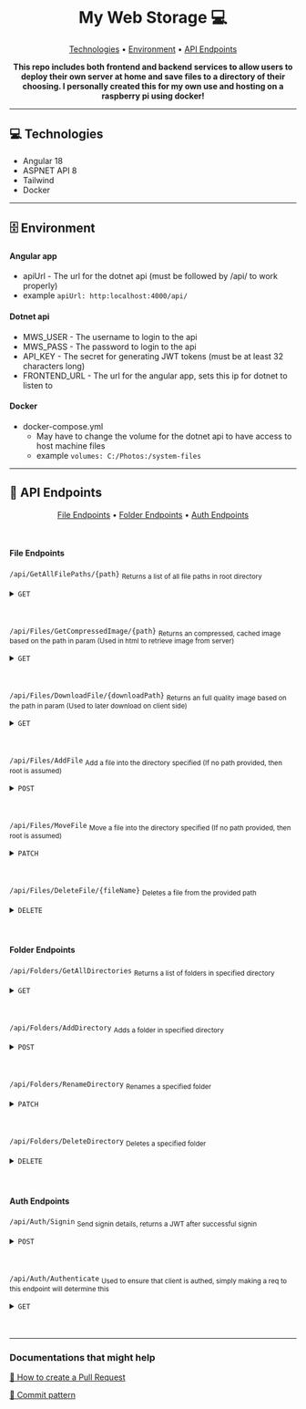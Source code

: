 <h1 align="center" style="font-weight: bold;">My Web Storage 💻</h1>

<p align="center">
 <a href="#technologies">Technologies</a> • 
  <a href="#environment">Environment</a> • 
  <a href="#routes">API Endpoints</a>
</p>

<p align="center">
    <b>This repo includes both frontend and backend services to allow users to deploy their own server at home and save files to a directory of their choosing. 
    I personally created this for my own use and hosting on a raspberry pi using docker!</b>
</p>
<hr>
<h2 id="technologies">💻 Technologies</h2>

- Angular 18
- ASPNET API 8
- Tailwind
- Docker

<hr>
<h2 id="environment">🗄️ Environment</h2>

<h4>Angular app</h4>

- apiUrl - The url for the dotnet api (must be followed by /api/ to work properly)
- example <code>apiUrl: http:localhost:4000/api/</code>     

<h4>Dotnet api</h4>

- MWS_USER - The username to login to the api
- MWS_PASS - The password to login to the api
- API_KEY - The secret for generating JWT tokens (must be at least 32 characters long)
- FRONTEND_URL - The url for the angular app, sets this ip for dotnet to listen to

<h4>Docker</h4>

- docker-compose.yml
  - May have to change the volume for the dotnet api to have access to host machine files
  - example <code>volumes: C:/Photos:/system-files</code>     

<hr>
<h2 id="routes">📍 API Endpoints</h2>
<p align="center">
  <a href="#file-endpoints">File Endpoints</a> • 
  <a href="#folder-endpoints">Folder Endpoints</a> •
  <a href="#auth-endpoints">Auth Endpoints</a>
</p>
​
<h4 id="file-endpoints">File Endpoints</h4> 

<code>/api/GetAllFilePaths/{path}</code> 
<sub>Returns a list of all file paths in root directory</sub>

<details>
 <summary><code>GET</code></summary>

##### Parameters

> | name      |  type     | data type               | description                                                           |
> |-----------|-----------|-------------------------|-----------------------------------------------------------------------|
> | Path      |  required | string   | path of the file recieved from the endpoint 'GetAllFilePaths'  |


##### Responses

> | http code     | content-type                             | response                                                            |
> |---------------|------------------------------------------|---------------------------------------------------------------------|
> | `200`         | `application/json; charset=utf-8`        | String[] FilePaths                                |
> | `400`         | `application/json`                       | `{"code":"400","message":"Bad Request"}`                            |

</details><br><br>

<code>/api/Files/GetCompressedImage/{path}</code> 
<sub>Returns an compressed, cached image based on the path in param (Used in html to retrieve image from server)</sub>

<details>
 <summary><code>GET</code></summary>

##### Parameters

> | name      |  type     | data type               | description                                                           |
> |-----------|-----------|-------------------------|-----------------------------------------------------------------------|
> | Path      |  required | string   | path of the directory to get files from  |

##### Responses

> | http code     | content-type                             | response                                                            |
> |---------------|------------------------------------------|---------------------------------------------------------------------|
> | `200`         | `image/{extension}`        | File Image                                |
> | `400`         | `application/json`                       | `{"code":"400","message":"Bad Request"}`                            |

</details><br><br>

<code>/api/Files/DownloadFile/{downloadPath}</code> 
<sub>Returns an full quality image based on the path in param (Used to later download on client side)</sub>

<details>
 <summary><code>GET</code></summary>

##### Parameters

> | name      |  type     | data type               | description                                                           |
> |-----------|-----------|-------------------------|-----------------------------------------------------------------------|
> | DownloadPath      |  required | string   | path of the file to be downloaded  |

##### Responses

> | http code     | content-type                             | response                                                            |
> |---------------|------------------------------------------|---------------------------------------------------------------------|
> | `200`         | `image/{extension}`        | File Image                                |
> | `400`         | `application/json`                       | `{"code":"400","message":"Bad Request"}`                            |

</details><br><br>

<code>/api/Files/AddFile</code> 
<sub>Add a file into the directory specified (If no path provided, then root is assumed)</sub>

<details>
 <summary><code>POST</code></summary>

##### Parameters

> | name      |  type     | data type               | description                                                           |
> |-----------|-----------|-------------------------|-----------------------------------------------------------------------|
> | Path      |  not required | string   | path to upload images into based from root  |
> | Files      |  required | File   | File from form data  |

##### Responses

> | http code     | content-type                             | response                                                            |
> |---------------|------------------------------------------|---------------------------------------------------------------------|
> | `200`         | `application/json; charset=utf-8`        | `{"code":"200","message":"File successfully uploaded to {path}"}`                               |
> | `400`         | `application/json`                       | `{"code":"400","message":"Bad Request"}`                            |

</details><br><br>

<code>/api/Files/MoveFile</code> 
<sub>Move a file into the directory specified (If no path provided, then root is assumed)</sub>

<details>
 <summary><code>PATCH</code></summary>

##### Parameters

> | name      |  type     | data type               | description                                                           |
> |-----------|-----------|-------------------------|-----------------------------------------------------------------------|
> | Path      |  not required | string   | path to upload images into based from root  |
> | Files      |  required | String   | Name of the file  |

##### Responses

> | http code     | content-type                             | response                                                            |
> |---------------|------------------------------------------|---------------------------------------------------------------------|
> | `200`         | `application/json; charset=utf-8`        | `{"code":"200","message":"File moved successfully to {path}"}`                               |
> | `400`         | `application/json`                       | `{"code":"400","message":"Bad Request"}`                            |

</details><br><br>

<code>/api/Files/DeleteFile/{fileName}</code> 
<sub>Deletes a file from the provided path</sub>

<details>
 <summary><code>DELETE</code></summary>

##### Parameters

> | name      |  type     | data type               | description                                                           |
> |-----------|-----------|-------------------------|-----------------------------------------------------------------------|
> | fileName      |  required | string   | path of the file to be deleted  |

##### Responses

> | http code     | content-type                             | response                                                            |
> |---------------|------------------------------------------|---------------------------------------------------------------------|
> | `200`         | `application/json; charset=utf-8`        | `{"code":"200","message":"File deleted successfully"}`                               |
> | `400`         | `application/json`                       | `{"code":"400","message":"Bad Request"}`                            |

</details><br><br>

<h4 id="folder-endpoints">Folder Endpoints</h4> 

<code>/api/Folders/GetAllDirectories</code> 
<sub>Returns a list of folders in specified directory</sub>

<details>
 <summary><code>GET</code></summary>

##### Parameters

> | name      |  type     | data type               | description                                                           |
> |-----------|-----------|-------------------------|-----------------------------------------------------------------------|
> | Path      |  not required | string   | path to recieve directories from, assumes 'root' if none is provided  |

##### Responses

> | http code     | content-type                             | response                                                            |
> |---------------|------------------------------------------|---------------------------------------------------------------------|
> | `200`         | `application/json`        | `{ FolderName: "" }[]`                              |
> | `400`         | `application/json`                       | `{"code":"400","message":"Bad Request"}`                            |

</details><br><br>

<code>/api/Folders/AddDirectory</code> 
<sub>Adds a folder in specified directory</sub>

<details>
 <summary><code>POST</code></summary>

##### Parameters

> | name      |  type     | data type               | description                                                           |
> |-----------|-----------|-------------------------|-----------------------------------------------------------------------|
> | Folder Name      |  required | string   | Name of the folder  |
> | Folder Path      |  not required | string   | path to add folder to, assumes 'root' if none is provided  |

##### Responses

> | http code     | content-type                             | response                                                            |
> |---------------|------------------------------------------|---------------------------------------------------------------------|
> | `200`         | `application/json`        | `{"code":"200","message":"Folder added successfully to {path}"}`                             |
> | `400`         | `application/json`                       | `{"code":"400","message":"Bad Request"}`                            |

</details><br><br>

<code>/api/Folders/RenameDirectory</code> 
<sub>Renames a specified folder</sub>

<details>
 <summary><code>PATCH</code></summary>

##### Parameters

> | name      |  type     | data type               | description                                                           |
> |-----------|-----------|-------------------------|-----------------------------------------------------------------------|
> | New Folder Name      |  required | string   | Name to change the existing folder  |
> | Folder Path      |  required | string   | path of the old folder  |

##### Responses

> | http code     | content-type                             | response                                                            |
> |---------------|------------------------------------------|---------------------------------------------------------------------|
> | `200`         | `application/json`        | `{"code":"200","message":"Folder renamed successfully to {newFolderName}"}`                             |
> | `400`         | `application/json`                       | `{"code":"400","message":"Bad Request"}`                            |

</details><br><br>

<code>/api/Folders/DeleteDirectory</code> 
<sub>Deletes a specified folder</sub>

<details>
 <summary><code>DELETE</code></summary>

##### Parameters

> | name      |  type     | data type               | description                                                           |
> |-----------|-----------|-------------------------|-----------------------------------------------------------------------|
> | Folder Name      |  required | string   | Name of the folder to delete  |
> | Folder Path      |  required | string   | path of the folder to delete  |

##### Responses

> | http code     | content-type                             | response                                                            |
> |---------------|------------------------------------------|---------------------------------------------------------------------|
> | `200`         | `application/json`        | `{"code":"200","message":"Folder deleted successfully}`                             |
> | `400`         | `application/json`                       | `{"code":"400","message":"Bad Request"}`                            |

</details><br><br>

<h4 id="auth-endpoints">Auth Endpoints</h4> 

<code>/api/Auth/Signin</code> 
<sub>Send signin details, returns a JWT after successful signin</sub>

<details>
 <summary><code>POST</code></summary>

##### Parameters

> | name      |  type     | data type               | description                                                           |
> |-----------|-----------|-------------------------|-----------------------------------------------------------------------|
> | Username      |  required | string   | Clients username  |
> | Password      |  required | string   | Clients password  |


##### Responses

> | http code     | content-type                             | response                                                            |
> |---------------|------------------------------------------|---------------------------------------------------------------------|
> | `200`         | `application/json`        | `{ token: "" }`                              |
> | `400`         | `application/json`                       | `{"code":"400","message":"Bad Request"}`                            |
> | `401`         | `application/json`                       | `{"code":"401","message":"Invalid credientials"}`                            |

</details><br><br>

<code>/api/Auth/Authenticate</code> 
<sub>Used to ensure that client is authed, simply making a req to this endpoint will determine this</sub>

<details>
 <summary><code>GET</code></summary>

##### Parameters

> | name      |  type     | data type               | description                                                           |
> |-----------|-----------|-------------------------|-----------------------------------------------------------------------|
> | None      |  required | string   | Clients username  |


##### Responses

> | http code     | content-type                             | response                                                            |
> |---------------|------------------------------------------|---------------------------------------------------------------------|
> | `200`         | `application/json`        | `{ token: "" }`                              |
> | `400`         | `application/json`                       | `{"code":"400","message":"Bad Request"}`                            |
> | `401`         | `application/json`                       | `{"code":"401","message":"Invalid credientials"}`                            |

</details><br><br>

<hr>

<h3>Documentations that might help</h3>

[📝 How to create a Pull Request](https://www.atlassian.com/br/git/tutorials/making-a-pull-request)

[💾 Commit pattern](https://gist.github.com/joshbuchea/6f47e86d2510bce28f8e7f42ae84c716)
